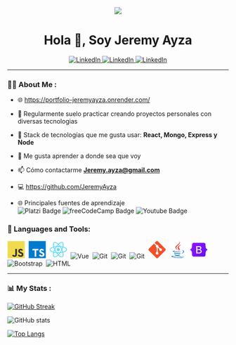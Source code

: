 <div id="header" align="center">
	<img src="https://media.giphy.com/media/5Zesu5VPNGJlm/giphy.gif" width="200" />
	<h1 align="center">Hola 👋, Soy Jeremy Ayza</h1>
<!-- 	<h4 align="center">Un desarrollador web apasionado por aprender y mejorar constantemente. Me especializo en tecnologías web como Javascript, React y Node.js, y me gusta trabajar en proyectos que desafíen mis habilidades y me permitan encontrar soluciones creativas a problemas complejos. Uno de mis proyectos más recientes fue la creación de una aplicación de seguimiento de hábitos usando React y Firebase. En mi tiempo libre, disfruto de la fotografía y de aprender sobre nuevas tecnologías emergentes. La programación es una pasión para mí y siempre estoy emocionado de explorar nuevos conceptos y herramientas para mejorar mis habilidades.
	</h4> -->
</div>


<div id="badges" align="center">
	<a href="https://www.linkedin.com/in/jeremyayzamatias/" Target="_blank" >
	<img src="https://img.shields.io/badge/LinkedIn-0077B5?style=for-the-badge&logo=linkedin&logoColor=white" alt="LinkedIn" />
	</a>
	<a href="https://t.me/JeremyAyza" Target="_blank" >
	<img src="https://img.shields.io/badge/Telegram-2CA5E0?style=for-the-badge&logo=telegram&logoColor=white" alt="LinkedIn" />
	</a>
	<a href="mailto:AyzaJeremyx7x@gmail.com" Target="_blank" >
	<img src="https://img.shields.io/badge/Gmail-D14836?style=for-the-badge&logo=gmail&logoColor=white" alt="LinkedIn" />
	</a>
</div>

---

### 👨‍💻 About Me :

- 🌐 https://portfolio-jeremyayza.onrender.com/

- 📝 Regularmente suelo practicar creando proyectos personales con diversas tecnologias

- 💬 Stack de tecnologías que me gusta usar: **React, Mongo, Express y Node**

- 🌱 Me gusta aprender a donde sea que voy

- 📫 Cómo contactarme **Jeremy.ayza@gmail.com**

- 💻 https://github.com/JeremyAyza


- 🌐 Principales fuentes de aprendizaje <br>
<img src="https://img.shields.io/badge/Platzi-98CA3F?style=for-the-badge&logo=platzi&logoColor=white" alt="Platzi Badge" />&nbsp;<img src="https://img.shields.io/badge/freecodecamp-27273D?style=for-the-badge&logo=freecodecamp&logoColor=white" alt="freeCodeCamp Badge" />&nbsp;<img src="https://img.shields.io/badge/YouTube-FF0000?style=for-the-badge&logo=youtube&logoColor=white" alt="Youtube Badge">


<div align="left">
	<h3>🔨 Languages and Tools:</h3>
	<div>
		<img src="https://github.com/devicons/devicon/blob/master/icons/javascript/javascript-original.svg" title="JavaScript" alt="JavaScript" width="40" height="40"/>&nbsp;
		<img src="https://github.com/devicons/devicon/blob/master/icons/typescript/typescript-original.svg" title="JavaScript" alt="JavaScript" width="40" height="40"/>&nbsp;
		<img src="https://github.com/devicons/devicon/blob/master/icons/react/react-original.svg" title="React" alt="React" width="40" height="40"/>&nbsp;
  		<img src="https://cdn.icon-icons.com/icons2/2699/PNG/512/vuejs_logo_icon_168246.png" title="Vue" alt="Vue" width="40" height="40"/>&nbsp;
		<img src="https://static.airpair.com/img/software/node.js.icon.png" title="Git"alt="Git" width="40" height="40"/>&nbsp;
    		<img src="https://assets.website-files.com/61ca3f775a79ec5f87fcf937/6202fcdee5ee8636a145a41b_1234.png" title="Git"alt="Git" width="40" height="40"/>&nbsp;
   		<img src="https://bobcares.com/wp-content/uploads/2022/06/mysql.png" title="Git" alt="Git" width="40" height="40"/>&nbsp;
		<img src="https://github.com/devicons/devicon/blob/master/icons/git/git-original.svg" title="Git" alt="Git" width="40" height="40"/>&nbsp;
		<img src="https://github.com/devicons/devicon/blob/master/icons/java/java-original.svg" title="Git"alt="Git" width="40" height="40"/>&nbsp;
		<img src="https://github.com/devicons/devicon/blob/master/icons/bootstrap/bootstrap-original.svg" title="Bootstrap" alt="Bootstrap" width="40" height="40"/>&nbsp;
		<img src="https://www.svgrepo.com/show/374118/tailwind.svg" title="Bootstrap" alt="Bootstrap" width="40" height="40"/>&nbsp;
		<img src="https://cdn-icons-png.flaticon.com/512/174/174854.png" title="HTML5" alt="HTML" width="40" height="40"/>&nbsp;
	</div>
</div>

---

### 📊 My Stats :

  [![GitHub Streak](http://github-readme-streak-stats.herokuapp.com?user=JeremyAyza&theme=chartreuse-dark&date_format=j%2Fn%5B%2FY%5D&sideNums=FFFFFF&sideLabels=40A6FF&ring=FF0000&fire=FF0000&dates=12DD70)](https://git.io/streak-stats)

  ![GitHub stats](https://github-readme-stats.vercel.app/api?username=JeremyAyza&show_icons=true&bg_color=000&text_color=40A6FFFF&icon_color=12DD70FF&title_color=12DD70FF)


  [![Top Langs](https://github-readme-stats.vercel.app/api/top-langs/?username=JeremyAyza&bg_color=000&text_color=12DD70FF&title_color=40A6FFFF)](https://github.com/anuraghazra/github-readme-stats)


